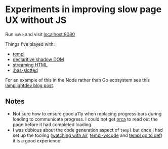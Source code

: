 # Experiments in improving slow page UX without JS

Run `make` and visit [localhost:8080](http://localhost:8080)

Things I've played with:

- [templ](https://templ.guide/)
- [declaritive shadow DOM](https://web.dev/articles/declarative-shadow-dom)
- [streaming HTML](https://dev.to/tigt/the-weirdly-obscure-art-of-streamed-html-4gc2)
- [:has-slotted](https://developer.mozilla.org/en-US/docs/Web/CSS/:has-slotted)

For an example of this in the Node rather than Go ecosystem see this [lamplightdev blog post](https://lamplightdev.com/blog/2024/01/10/streaming-html-out-of-order-without-javascript/).

## Notes

- Not sure how to ensure good a11y when replacing progress bars during loading to communicate progress. I could not get [orca](https://orca.gnome.org/) to read out the page before it had completed loading.
- I was dubious about the code generation aspect of `templ` but once I had set up the tooling ([watching with air](.air.toml), [templ-vscode](https://marketplace.visualstudio.com/items/?itemName=a-h.templ) and [templ go to def](https://marketplace.visualstudio.com/items/?itemName=lsl.vscode-templ-go-to-definition)) it is a good experience.
